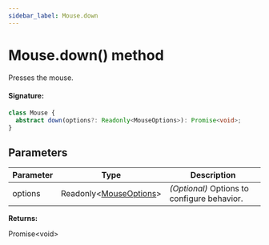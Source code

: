 ```yaml
---
sidebar_label: Mouse.down
---
```


# Mouse.down() method

Presses the mouse.

#### Signature:

```typescript
class Mouse {
  abstract down(options?: Readonly<MouseOptions>): Promise<void>;
}
```

## Parameters

| Parameter | Type                                                        | Description                                 |
| --------- | ----------------------------------------------------------- | ------------------------------------------- |
| options   | Readonly&lt;[MouseOptions](./puppeteer.mouseoptions.md)&gt; | _(Optional)_ Options to configure behavior. |

**Returns:**

Promise&lt;void&gt;
